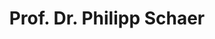 ---
title: "Prof. Dr. Philipp Schaer"
titles: "Prof. Dr."
firstname: "Philipp"
lastname: "Schaer"
role: "Professor"
research-interests:
description: "Philipp Schaer is Professor for Information Retrieval with the Institute of Information Science at TH Köln (University of Applied Sciences) where he teaches courses on Information Retrieval, Database Systems, and Search Engine Technology. <!--more-->
He was team leader and postdoctoral researcher at the GESIS department Computational Social Science (CSS) where he led a team of computer, social and information scientist. His professional work was on topics like semi-/automatic indexing, semantic annotation, and using knowledge organization systems to enhance information retrieval. 
He studied computer science with special interest in information retrieval and human factors in information systems and graduated at University of Koblenz-Landau where he received his degree as Diplom-Informatiker and later his doctorate in computer science. He has been working in DFG-funded research projects on human-computer interaction, open access repositories and value-added services for information retrieval and published in the areas of information retrieval, informetrics, and digital libraries. He serves as reviewer for journals, edited books, international conferences and workshops.
His research interests are: information retrieval, query expansion, applied informetric methods in digital libraries, evaluation of information retrieval systems, and especially living lab evaluation environments."
contact:
  address: "1"
  phone: "2"
  fax: "3"
  mail: "4"
social_media:
  linkedin: "abc"
  twitter: "abc"
  researchgate: "abc"
links:
  ext-profile: https://ir.web.th-koeln.de/people/philipp-schaer/
  th-koeln: https://www.th-koeln.de/personen/philipp.schaer/
  private-site: https://ir.web.th-koeln.de/
---